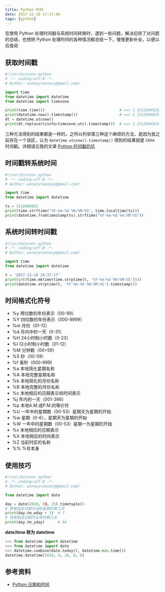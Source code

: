 ```yaml
---
title: Python 时间
date: 2017-12-10 17:17:46
tags: [python]
---
```


在使用 Python 处理时间戳与系统时间转换时，遇到一些问题，解决后除了对问题的总结，也想把 Python 处理时间的各种情况都总结一下，慢慢更新补全，以便以后查阅

<!-- more --><!-- toc -->
## 获取时间戳
```python
#!/usr/bin/env python
# -*- coding:utf-8 -*-
# Author: wxnacy(wxnacy@gmail.com)

import time
from datetime import datetime
from datetime import timezone

print(time.time())                                  # ==> 1 1512894925.029236
print(datetime.now().timestamp())                   # ==> 2 1512894925.029236
dt = datetime.utcnow()
print(dt.replace(tzinfo=timezone.utc).timestamp())  # ==> 3 1512894925.029236
```
三种方法得到的结果都是一样的，之所以列举第三种这个麻烦的方法，是因为我之前存在一个误区，认为 `datetime.utcnow().timestamp()` 得到的结果就是 Unix 时间戳，详细请见我的文章 [Python 时间戳的坑](/2017/12/05/python-timestamp-keng/)

## 时间戳转系统时间
```python
#!/usr/bin/env python
# -*- coding:utf-8 -*-
# Author: wxnacy(wxnacy@gmail.com)

import time
from datetime import datetime

ts = 1512894925
print(time.strftime("%Y-%m-%d %H:%M:%S", time.localtime(ts)))
print(datetime.fromtimestamp(ts).strftime("%Y-%m-%d %H:%M:%S"))
```

## 系统时间转时间戳
```python
#!/usr/bin/env python
# -*- coding:utf-8 -*-
# Author: wxnacy(wxnacy@gmail.com)

import time
from datetime import datetime

t = '2017-12-10 16:37:17'
print(int(time.mktime(time.strptime(t, '%Y-%m-%d %H:%M:%S'))))
print(datetime.strptime(t, '%Y-%m-%d %H:%M:%S').timestamp())
```
## 时间格式化符号
- %y 两位数的年份表示（00-99）
- %Y 四位数的年份表示（000-9999）
- %m 月份（01-12）
- %d 月内中的一天（0-31）
- %H 24小时制小时数（0-23）
- %I 12小时制小时数（01-12）
- %M 分钟数（00=59）
- %S 秒（00-59）
- %f 毫秒（000-999)
- %a 本地简化星期名称
- %A 本地完整星期名称
- %b 本地简化的月份名称
- %B 本地完整的月份名称
- %c 本地相应的日期表示和时间表示
- %j 年内的一天（001-366）
- %p 本地A.M.或P.M.的等价符
- %U 一年中的星期数（00-53）星期天为星期的开始
- %w 星期（0-6），星期天为星期的开始
- %W 一年中的星期数（00-53）星期一为星期的开始
- %x 本地相应的日期表示
- %X 本地相应的时间表示
- %Z 当前时区的名称
- %% %号本身

## 使用技巧
```python
#!/usr/bin/env python
# -*- coding:utf-8 -*-
# Author: wxnacy(wxnacy@gmail.com)

from datetime import date

day = date(2018, 03, 25).timetuple()
# 获取指定日期为当前星期的第几天
print(day.tm_wday + 1)  # 7
# 获取指定日期为当年的第几天
print(day.tm_yday)      # 84
```

**date/time 转为 datetime**

```python
>>> from datetime import datetime
>>> from datetime import date
>>> datetime.combine(date.today(), datetime.min.time())
datetime.datetime(2018, 4, 28, 0, 0)
```

## 参考资料
- [Python 日期和时间](http://www.runoob.com/python/python-date-time.html)

